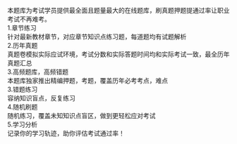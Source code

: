 本题库为考试学员提供最全面且题量最大的在线题库，刷真题押题提通过率让职业考试不再难考。<br>
1.章节练习<br>
针对最新教材章节，对应章节知识点练习题，每道题均有试题解析<br>
2.历年真题<br>
真题卷模拟实际应试环境，考试分数和实际答题时间均和实际考试一致，最全历年真题汇总<br>
3.高频题库，高频错题<br>
本题库独家推出精编押题，考题，覆盖历年必考考点，难点<br>
3.错题练习<br>
容纳知识盲点，反复练习<br>
4.随机刷题<br>
随机练习，覆盖未知知识点盲区，做到更轻松应对考试<br>
5.学习分析<br>
记录你的学习轨迹，助你评估考试通过率！<br>

